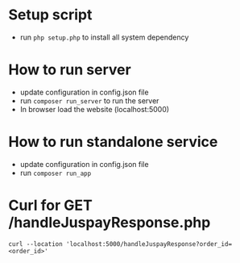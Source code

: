 # Setup script
- run ```php setup.php``` to install all system dependency

# How to run server
- update configuration in config.json file
- run ```composer run_server``` to run the server
- In browser load the website (localhost:5000)

# How to run standalone service
- update configuration in config.json file
- run ```composer run_app```

# Curl for GET /handleJuspayResponse.php
```
curl --location 'localhost:5000/handleJuspayResponse?order_id=<order_id>'
```